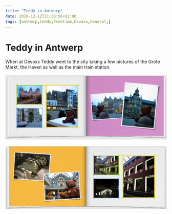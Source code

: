 ```yaml
---
title: "Teddy in Antwerp"
date: 2010-12-12T21:30:56+01:00
tags: [antwerp,teddy,Freetime,Devoxx,General,]
---
```


# Teddy in Antwerp


When at Devoxx Teddy went to the city taking a few pictures of the Grote Markt, the Haven as well as the main train 
station.<br><br><img src="/teddy_zwe1_nov10.png"/><br><br><img 
src="/teddy_zwe2_nov10.png"/><br>
